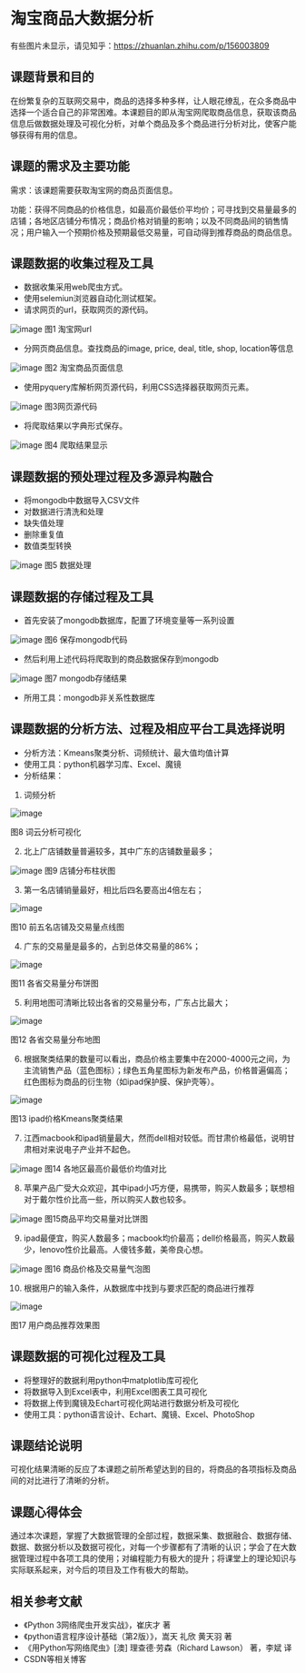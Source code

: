 # 淘宝商品大数据分析
有些图片未显示，请见知乎：https://zhuanlan.zhihu.com/p/156003809

## 课题背景和目的
在纷繁复杂的互联网交易中，商品的选择多种多样，让人眼花缭乱，在众多商品中选择一个适合自己的非常困难。本课题目的即从淘宝网爬取商品信息，获取该商品信息后做数据处理及可视化分析，对单个商品及多个商品进行分析对比，使客户能够获得有用的信息。

## 课题的需求及主要功能
需求：该课题需要获取淘宝网的商品页面信息。

功能：获得不同商品的价格信息，如最高价最低价平均价；可寻找到交易量最多的店铺；各地区店铺分布情况；商品价格对销量的影响；以及不同商品间的销售情况；用户输入一个预期价格及预期最低交易量，可自动得到推荐商品的商品信息。

## 课题数据的收集过程及工具
- 数据收集采用web爬虫方式。
- 使用selemiun浏览器自动化测试框架。
- 请求网页的url，获取网页的源代码。

![image]()
图1 淘宝网url

- 分网页商品信息。查找商品的image, price, deal, title, shop, location等信息

![image]()
图2 淘宝商品页面信息

- 使用pyquery库解析网页源代码，利用CSS选择器获取网页元素。

![image]()
图3网页源代码

- 将爬取结果以字典形式保存。

![image]()
图4 爬取结果显示

## 课题数据的预处理过程及多源异构融合
- 将mongodb中数据导入CSV文件
- 对数据进行清洗和处理
- 缺失值处理
- 删除重复值
- 数值类型转换

![image]()
图5 数据处理

## 课题数据的存储过程及工具
- 首先安装了mongodb数据库，配置了环境变量等一系列设置

![image]()
图6 保存mongodb代码

- 然后利用上述代码将爬取到的商品数据保存到mongodb

![image]()
图7 mongodb存储结果

- 所用工具：mongodb非关系性数据库

## 课题数据的分析方法、过程及相应平台工具选择说明
- 分析方法：Kmeans聚类分析、词频统计、最大值均值计算
- 使用工具：python机器学习库、Excel、魔镜
- 分析结果：
1) 词频分析

![image](https://github.com/victorup/Taobao-Data-Analysis/blob/master/images/%E8%8B%B9%E6%9E%9C%E8%AF%8D%E4%BA%91%E5%9B%BE.png)

图8 词云分析可视化

2) 北上广店铺数量普遍较多，其中广东的店铺数量最多；

![image](https://github.com/victorup/Taobao-Data-Analysis/blob/master/images/%E5%BA%97%E9%93%BA%E5%88%86%E5%B8%83%E6%9F%B1%E7%8A%B6%E5%9B%BE.png)
图9 店铺分布柱状图

3) 第一名店铺销量最好，相比后四名要高出4倍左右；

![image](https://github.com/victorup/Taobao-Data-Analysis/blob/master/images/%E5%89%8D%E4%BA%94%E5%90%8D%E5%BA%97%E9%93%BA%E5%8F%8A%E4%BA%A4%E6%98%93%E9%87%8F%E7%82%B9%E7%BA%BF%E5%9B%BE.png)

图10 前五名店铺及交易量点线图

4) 广东的交易量是最多的，占到总体交易量的86%；

![image](https://github.com/victorup/Taobao-Data-Analysis/blob/master/images/%E5%90%84%E7%9C%81%E4%BA%A4%E6%98%93%E5%88%86%E5%B8%83%E9%A5%BC%E5%9B%BE.png)

图11 各省交易量分布饼图

5) 利用地图可清晰比较出各省的交易量分布，广东占比最大；

![image](https://github.com/victorup/Taobao-Data-Analysis/blob/master/images/%E5%90%84%E7%9C%81%E4%BA%A4%E6%98%93%E9%87%8F%E5%88%86%E5%B8%83%E5%9C%B0%E5%9B%BE.png)

图12 各省交易量分布地图

6) 根据聚类结果的数量可以看出，商品价格主要集中在2000-4000元之间，为主流销售产品（蓝色图标）；绿色五角星图标为新发布产品，价格普遍偏高；红色图标为商品的衍生物（如ipad保护膜、保护壳等）。

![image](https://github.com/victorup/Taobao-Data-Analysis/blob/master/images/ipad%E4%BB%B7%E6%A0%BCKmeans%E8%81%9A%E7%B1%BB.png)

图13 ipad价格Kmeans聚类结果

7) 江西macbook和ipad销量最大，然而dell相对较低。而甘肃价格最低，说明甘肃相对来说电子产业并不起色。

![image]()
图14 各地区最高价最低价均值对比

8) 苹果产品广受大众欢迎，其中ipad小巧方便，易携带，购买人数最多；联想相对于戴尔性价比高一些，所以购买人数也较多。

![image]()
图15商品平均交易量对比饼图

9) ipad最便宜，购买人数最多；macbook均价最高；dell价格最高，购买人数最少，lenovo性价比最高。人傻钱多戴，美帝良心想。

![image]()
图16 商品价格及交易量气泡图

10) 根据用户的输入条件，从数据库中找到与要求匹配的商品进行推荐

![image](https://github.com/victorup/Taobao-Data-Analysis/blob/master/images/ipad%E4%BB%B7%E6%A0%BCKmeans%E8%81%9A%E7%B1%BB.png)

图17 用户商品推荐效果图

## 课题数据的可视化过程及工具
- 将整理好的数据利用python中matplotlib库可视化
- 将数据导入到Excel表中，利用Excel图表工具可视化
- 将数据上传到魔镜及Echart可视化网站进行数据分析及可视化
- 使用工具：python语言设计、Echart、魔镜、Excel、PhotoShop

## 课题结论说明
可视化结果清晰的反应了本课题之前所希望达到的目的，将商品的各项指标及商品间的对比进行了清晰的分析。

## 课题心得体会
通过本次课题，掌握了大数据管理的全部过程，数据采集、数据融合、数据存储、数据、数据分析以及数据可视化，对每一个步骤都有了清晰的认识；学会了在大数据管理过程中各项工具的使用；对编程能力有极大的提升；将课堂上的理论知识与实际联系起来，对今后的项目及工作有极大的帮助。

## 相关参考文献
- 《Python 3网络爬虫开发实战》，崔庆才 著
- 《python语言程序设计基础（第2版）》，嵩天 礼欣 黄天羽 著
- 《用Python写网络爬虫》[澳] 理查德·劳森（Richard Lawson） 著，李斌 译
- CSDN等相关博客
